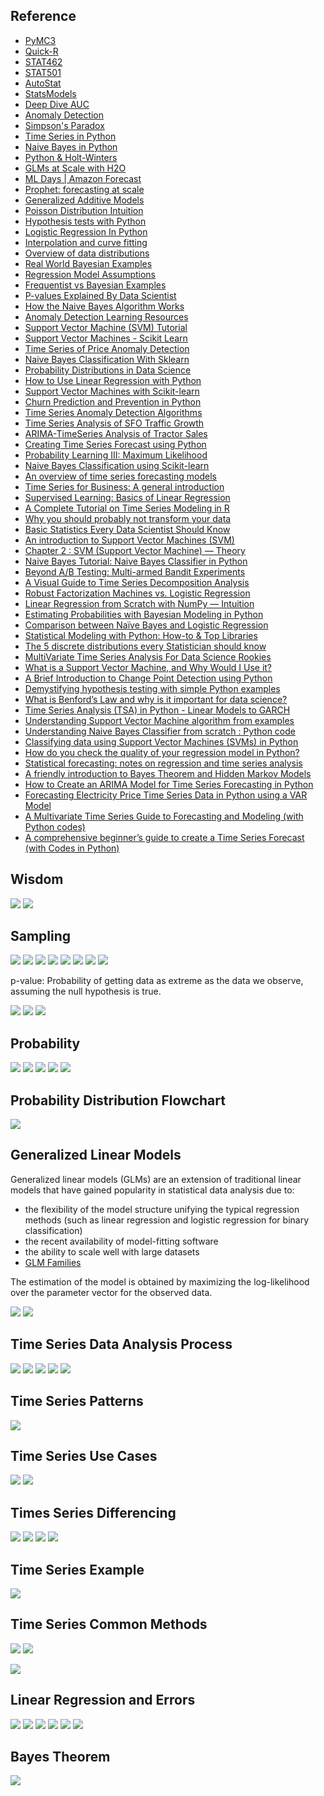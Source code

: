 ## Reference
* [PyMC3](https://docs.pymc.io)
* [Quick-R](https://www.statmethods.net)
* [STAT462](https://newonlinecourses.science.psu.edu/stat462/node/77/)
* [STAT501](https://newonlinecourses.science.psu.edu/stat501/node/2/)
* [AutoStat](https://autostat.com.au)
* [StatsModels](https://www.statsmodels.org/stable/index.html)
* [Deep Dive AUC](https://towardsdatascience.com/deep-dive-auc-e1e8555d51d0)
* [Anomaly Detection](https://www.oreilly.com/library/view/hands-on-unsupervised-learning/9781492035633/ch04.html)
* [Simpson's Paradox](https://en.wikipedia.org/wiki/Simpson%27s_paradox)
* [Time Series in Python](https://towardsdatascience.com/time-series-in-python-exponential-smoothing-and-arima-processes-2c67f2a52788)
* [Naive Bayes in Python](https://medium.com/data-py-blog/naive-bayes-in-python-753f9140201)
* [Python & Holt-Winters](https://grisha.org/blog/2016/01/29/triple-exponential-smoothing-forecasting/)
* [GLMs at Scale with H2O](https://www.youtube.com/watch?v=5UCZngHX7EI)
* [ML Days | Amazon Forecast](https://youtu.be/NCmHoHomP1A)
* [Prophet: forecasting at scale](https://research.fb.com/prophet-forecasting-at-scale/)
* [Generalized Additive Models](https://codeburst.io/pygam-getting-started-with-generalized-additive-models-in-python-457df5b4705f)
* [Poisson Distribution Intuition](https://medium.com/@aerinykim/poisson-distribution-intuition-and-derivation-1059aeab90d)
* [Hypothesis tests with Python](https://medium.com/analytics-vidhya/hypothesis-tests-with-python-bfff05955c43)
* [Logistic Regression In Python](https://towardsdatascience.com/logistic-regression-python-7c451928efee)
* [Interpolation and curve fitting](http://teaching.csse.uwa.edu.au/units/CITS5502//workshops/CITS2401-lect09--curve-fitting.pdf)
* [Overview of data distributions](https://medium.com/@ciortanmadalina/overview-of-data-distributions-87d95a5cbf0a)
* [Real World Bayesian Examples](https://www.datascience.com/blog/introduction-to-bayesian-inference-learn-data-science-tutorials)
* [Regression Model Assumptions](https://www.jmp.com/en_us/statistics-knowledge-portal/what-is-regression/simple-linear-regression-assumptions.html)
* [Frequentist vs Bayesian Examples](https://www.quantstart.com/articles/Bayesian-Statistics-A-Beginners-Guide)
* [P-values Explained By Data Scientist](https://towardsdatascience.com/p-values-explained-by-data-scientist-f40a746cfc8)
* [How the Naive Bayes Algorithm Works](https://www.machinelearningplus.com/predictive-modeling/how-naive-bayes-algorithm-works-with-example-and-full-code/)
* [Anomaly Detection Learning Resources](https://github.com/yzhao063/anomaly-detection-resources)
* [Support Vector Machine (SVM) Tutorial](https://blog.statsbot.co/support-vector-machines-tutorial-c1618e635e93)
* [Support Vector Machines - Scikit Learn](https://scikit-learn.org/stable/modules/svm.html)
* [Time Series of Price Anomaly Detection](https://towardsdatascience.com/time-series-of-price-anomaly-detection-13586cd5ff46)
* [Naive Bayes Classification With Sklearn](https://blog.sicara.com/naive-bayes-classifier-sklearn-python-example-tips-42d100429e44)
* [Probability Distributions in Data Science](https://towardsdatascience.com/probability-distributions-in-data-science-cce6e64873a7)
* [How to Use Linear Regression with Python](https://medium.com/better-programming/data-science-modeling-how-to-use-linear-regression-with-python-fdf6ca5481be)
* [Support Vector Machines with Scikit-learn](https://www.datacamp.com/community/tutorials/svm-classification-scikit-learn-python)
* [Churn Prediction and Prevention in Python](https://towardsdatascience.com/churn-prediction-and-prevention-in-python-2d454e5fd9a5)
* [Time Series Anomaly Detection Algorithms](https://blog.statsbot.co/time-series-anomaly-detection-algorithms-1cef5519aef2)
* [Time Series Analysis of SFO Traffic Growth](https://towardsdatascience.com/time-series-analysis-of-sfo-traffic-growth-5c7d03cf52b2)
* [ARIMA-TimeSeries Analysis of Tractor Sales](http://ucanalytics.com/blogs/wp-content/uploads/2017/08/ARIMA-TimeSeries-Analysis-of-Tractor-Sales.html)
* [Creating Time Series Forecast using Python](https://courses.analyticsvidhya.com/courses/creating-time-series-forecast-using-python?utm_source=blog&utm_medium=TimeSeriesForecastComprehensivearticle)
* [Probability Learning III: Maximum Likelihood](https://towardsdatascience.com/probability-learning-iii-maximum-likelihood-e78d5ebea80c)
* [Naive Bayes Classification using Scikit-learn](https://www.datacamp.com/community/tutorials/naive-bayes-scikit-learn)
* [An overview of time series forecasting models](https://towardsdatascience.com/an-overview-of-time-series-forecasting-models-a2fa7a358fcb)
* [Time Series for Business: A general introduction](https://medium.com/@fenjiro/time-series-for-business-a-general-introduction-50968346e660)
* [Supervised Learning: Basics of Linear Regression](https://towardsdatascience.com/supervised-learning-basics-of-linear-regression-1cbab48d0eba)
* [A Complete Tutorial on Time Series Modeling in R](https://www.analyticsvidhya.com/blog/2015/12/complete-tutorial-time-series-modeling/)
* [Why you should probably not transform your data](https://medium.com/peter-flom-the-blog/why-you-should-probably-not-transform-your-data-9ea098dcaddf)
* [Basic Statistics Every Data Scientist Should Know](https://medium.com/better-programming/statistics-review-for-data-scientists-and-management-df8f94760221)
* [An introduction to Support Vector Machines (SVM)](https://monkeylearn.com/blog/introduction-to-support-vector-machines-svm/)
* [Chapter 2 : SVM (Support Vector Machine) — Theory](https://medium.com/machine-learning-101/chapter-2-svm-support-vector-machine-theory-f0812effc72)
* [Naive Bayes Tutorial: Naive Bayes Classifier in Python](https://dzone.com/articles/naive-bayes-tutorial-naive-bayes-classifier-in-pyt)
* [Beyond A/B Testing: Multi-armed Bandit Experiments](https://towardsdatascience.com/beyond-a-b-testing-multi-armed-bandit-experiments-1493f709f804)
* [A Visual Guide to Time Series Decomposition Analysis](https://medium.com/better-programming/a-visual-guide-to-time-series-decomposition-analysis-a1472bb9c930)
* [Robust Factorization Machines vs. Logistic Regression](https://medium.com/walmartlabs/robust-factorization-machines-1a9ef9f75abf)
* [Linear Regression from Scratch with NumPy — Intuition](https://towardsdatascience.com/linear-regression-from-scratch-with-numpy-5485abc9f2e4)
* [Estimating Probabilities with Bayesian Modeling in Python](https://towardsdatascience.com/estimating-probabilities-with-bayesian-modeling-in-python-7144be007815)
* [Comparison between Naïve Bayes and Logistic Regression](https://dataespresso.com/en/2017/10/24/comparison-between-naive-bayes-and-logistic-regression/)
* [Statistical Modeling with Python: How-to & Top Libraries](https://medium.com/kitepython/statistical-modeling-with-python-how-to-top-libraries-44f6c8cc7ece)
* [The 5 discrete distributions every Statistician should know](https://towardsdatascience.com/the-five-discrete-distributions-every-statistician-should-know-131400f77782)
* [MultiVariate Time Series Analysis For Data Science Rookies](https://www.analyticsindiamag.com/multivariate-time-series-analysis-for-data-science-rookies/)
* [What is a Support Vector Machine, and Why Would I Use it?](https://www.kdnuggets.com/2017/02/yhat-support-vector-machine.html)
* [A Brief Introduction to Change Point Detection using Python](https://towardsdatascience.com/a-brief-introduction-to-change-point-detection-using-python-d9bcb5299aa7)
* [Demystifying hypothesis testing with simple Python examples](https://towardsdatascience.com/demystifying-hypothesis-testing-with-simple-python-examples-4997ad3c5294)
* [What is Benford’s Law and why is it important for data science?](https://towardsdatascience.com/what-is-benfords-law-and-why-is-it-important-for-data-science-312cb8b61048)
* [Time Series Analysis (TSA) in Python - Linear Models to GARCH](http://www.blackarbs.com/blog/time-series-analysis-in-python-linear-models-to-garch/11/1/2016)
* [Understanding Support Vector Machine algorithm from examples](https://www.analyticsvidhya.com/blog/2017/09/understaing-support-vector-machine-example-code/)
* [Understanding Naive Bayes Classifier from scratch : Python code](https://appliedmachinelearning.blog/2017/05/23/understanding-naive-bayes-classifier-from-scratch-python-code/)
* [Classifying data using Support Vector Machines (SVMs) in Python](https://www.geeksforgeeks.org/classifying-data-using-support-vector-machinessvms-in-python/)
* [How do you check the quality of your regression model in Python?](https://towardsdatascience.com/how-do-you-check-the-quality-of-your-regression-model-in-python-fa61759ff685)
* [Statistical forecasting: notes on regression and time series analysis](http://people.duke.edu/~rnau/411home.htm)
* [A friendly introduction to Bayes Theorem and Hidden Markov Models](https://youtu.be/kqSzLo9fenk)
* [How to Create an ARIMA Model for Time Series Forecasting in Python](https://machinelearningmastery.com/arima-for-time-series-forecasting-with-python/)
* [Forecasting Electricity Price Time Series Data in Python using a VAR Model](https://towardsdatascience.com/analyzing-electricity-price-time-series-data-using-python-time-series-decomposition-and-price-4cd61924ef49)
* [A Multivariate Time Series Guide to Forecasting and Modeling (with Python codes)](https://www.analyticsvidhya.com/blog/2018/09/multivariate-time-series-guide-forecasting-modeling-python-codes/)
* [A comprehensive beginner’s guide to create a Time Series Forecast (with Codes in Python)](https://www.analyticsvidhya.com/blog/2016/02/time-series-forecasting-codes-python/)

## Wisdom
![](https://github.com/geoffreylink/Projects/blob/master/06%20Statistical%20Methods/images/AllModelsAreWrong_01.png)
![](https://github.com/geoffreylink/Projects/blob/master/06%20Statistical%20Methods/images/AllModelsAreWrong_02.png)

## Sampling
![](https://github.com/geoffreylink/Projects/blob/master/06%20Statistical%20Methods/images/Bias.png)
![](https://github.com/geoffreylink/Projects/blob/master/06%20Statistical%20Methods/images/CLT.png)
![](https://github.com/geoffreylink/Projects/blob/master/06%20Statistical%20Methods/images/StatisticsAndHypothesis.png)
![](https://github.com/geoffreylink/Projects/blob/master/06%20Statistical%20Methods/images/Statistics.png)
![](https://github.com/geoffreylink/Projects/blob/master/06%20Statistical%20Methods/images/TwoBranchesOfStatistics.png)
![](https://github.com/geoffreylink/Projects/blob/master/06%20Statistical%20Methods/images/FrequentistBayesian.png)
![](https://github.com/geoffreylink/Projects/blob/master/06%20Statistical%20Methods/images/p-value_02.png)
![](https://github.com/geoffreylink/Projects/blob/master/06%20Statistical%20Methods/images/p-value_01.png)

p-value: Probability of getting data as extreme as the data we observe, assuming the null hypothesis is true.

![](https://github.com/geoffreylink/Projects/blob/master/06%20Statistical%20Methods/images/TypeOneTypeTwo.png)
![](https://github.com/geoffreylink/Projects/blob/master/06%20Statistical%20Methods/images/ValidityAndReliability.png)
![](https://github.com/geoffreylink/Projects/blob/master/06%20Statistical%20Methods/images/StatisticalPower.png)

## Probability
![](https://github.com/geoffreylink/Projects/blob/master/06%20Statistical%20Methods/images/ConditionalProbability.png)
![](https://github.com/geoffreylink/Projects/blob/master/06%20Statistical%20Methods/images/IndependentEvents.png)
![](https://github.com/geoffreylink/Projects/blob/master/06%20Statistical%20Methods/images/BayesRule.png)
![](https://github.com/geoffreylink/Projects/blob/master/06%20Statistical%20Methods/images/NormalCurve.png)
![](https://github.com/geoffreylink/Projects/blob/master/06%20Statistical%20Methods/images/SkewnessAndKurtosis.png)

## Probability Distribution Flowchart
![](https://github.com/geoffreylink/Projects/blob/master/06%20Statistical%20Methods/images/ProbabilityDistributionsFlowchart.png)

## Generalized Linear Models
Generalized linear models (GLMs) are an extension of traditional linear models that have gained popularity in statistical data analysis due to:

* the flexibility of the model structure unifying the typical regression methods (such as linear regression and logistic regression for binary classification)
* the recent availability of model-fitting software
* the ability to scale well with large datasets
* [GLM Families](http://docs.h2o.ai/h2o/latest-stable/h2o-docs/data-science/glm.html#families)

The estimation of the model is obtained by maximizing the log-likelihood over the parameter vector for the observed data.

![](https://github.com/geoffreylink/Projects/blob/master/06%20Statistical%20Methods/images/GLMs_01.png)
![](https://github.com/geoffreylink/Projects/blob/master/06%20Statistical%20Methods/images/GLMs_02.png)

## Time Series Data Analysis Process
![](https://github.com/geoffreylink/Projects/blob/master/06%20Statistical%20Methods/images/TimeSeriesProcess.png)
![](https://github.com/geoffreylink/Projects/blob/master/06%20Statistical%20Methods/images/Stationary_Mean.png)
![](https://github.com/geoffreylink/Projects/blob/master/06%20Statistical%20Methods/images/Stationary_Variance.png)
![](https://github.com/geoffreylink/Projects/blob/master/06%20Statistical%20Methods/images/Stationary_Covariance.png)
![](https://github.com/geoffreylink/Projects/blob/master/06%20Statistical%20Methods/images/TimeSeriesPastPresentFuture.png)
## Time Series Patterns
![](https://github.com/geoffreylink/Projects/blob/master/06%20Statistical%20Methods/images/TimeSeriesPatterns.png)
## Time Series Use Cases
![](https://github.com/geoffreylink/Projects/blob/master/06%20Statistical%20Methods/images/TimeSeriesUseCases.png)
![](https://github.com/geoffreylink/Projects/blob/master/06%20Statistical%20Methods/images/TimeSeriesModels.png)
## Times Series Differencing
![](https://github.com/geoffreylink/Projects/blob/master/06%20Statistical%20Methods/images/TimeSeriesDifferencing.png)
![](https://github.com/geoffreylink/Projects/blob/master/06%20Statistical%20Methods/images/TimeSeriesLinearNonlinear.png)
![](https://github.com/geoffreylink/Projects/blob/master/06%20Statistical%20Methods/images/TimeSeriesSeasonalNonseasonal.png)
![](https://github.com/geoffreylink/Projects/blob/master/06%20Statistical%20Methods/images/TimeSeriesUnivariateMultivariate.png)
## Time Series Example
![](https://github.com/geoffreylink/Projects/blob/master/06%20Statistical%20Methods/images/TimeSeriesExample.png)
## Time Series Common Methods
![](https://github.com/geoffreylink/Projects/blob/master/06%20Statistical%20Methods/images/TimeSeriesMostKnown.png)
![](https://github.com/geoffreylink/Projects/blob/master/06%20Statistical%20Methods/images/TimeSeriesSlidingWindow.png)

![](https://github.com/geoffreylink/Projects/blob/master/06%20Statistical%20Methods/images/CustomerJourney.png)

## Linear Regression and Errors
![](https://github.com/geoffreylink/Projects/blob/master/06%20Statistical%20Methods/images/LinearRegression.png)
![](https://github.com/geoffreylink/Projects/blob/master/06%20Statistical%20Methods/images/MultipleLinearRegression.png)
![](https://github.com/geoffreylink/Projects/blob/master/06%20Statistical%20Methods/images/MeanAbsoluteError.png)
![](https://github.com/geoffreylink/Projects/blob/master/06%20Statistical%20Methods/images/MeanSquaredError.png)
![](https://github.com/geoffreylink/Projects/blob/master/06%20Statistical%20Methods/images/SimpleLinearRegression.png)
![](https://github.com/geoffreylink/Projects/blob/master/06%20Statistical%20Methods/images/PolynomialRegression.png)

## Bayes Theorem
![](https://github.com/geoffreylink/Projects/blob/master/06%20Statistical%20Methods/images/BayesTheorem.png)
